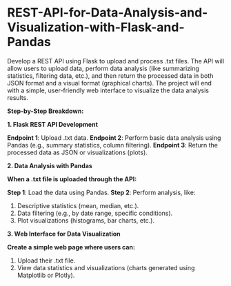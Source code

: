 # **REST-API-for-Data-Analysis-and-Visualization-with-Flask-and-Pandas**

Develop a REST API using Flask to upload and process .txt files. The API will allow users to upload data, perform data analysis (like summarizing statistics, filtering data, etc.), and then return the processed data in both JSON format and a visual format (graphical charts). The project will end with a simple, user-friendly web interface to visualize the data analysis results.

**Step-by-Step Breakdown:**

**1. Flask REST API Development**

**Endpoint 1**: Upload .txt data.
**Endpoint 2**: Perform basic data analysis using Pandas (e.g., summary statistics, column filtering).
**Endpoint 3**: Return the processed data as JSON or visualizations (plots).

**2. Data Analysis with Pandas**

**When a .txt file is uploaded through the API:**

**Step 1**: Load the data using Pandas.
**Step 2**: Perform analysis, like:
  1) Descriptive statistics (mean, median, etc.).
  2) Data filtering (e.g., by date range, specific conditions).
  3) Plot visualizations (histograms, bar charts, etc.).
  
**3. Web Interface for Data Visualization**

 **Create a simple web page where users can:**
 
   1) Upload their .txt file.
   2) View data statistics and visualizations (charts generated using Matplotlib or Plotly).
